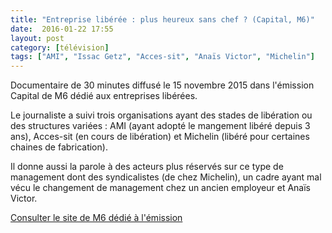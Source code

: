 ```yaml
---
title: "Entreprise libérée : plus heureux sans chef ? (Capital, M6)"
date:  2016-01-22 17:55
layout: post
category: [télévision]
tags: ["AMI", "Issac Getz", "Acces-sit", "Anaïs Victor", "Michelin"]
---
```


Documentaire de 30 minutes diffusé le  15 novembre 2015 dans l'émission Capital de M6 dédié aux entreprises libérées.

Le journaliste a suivi trois organisations ayant des stades de libération ou des structures variées : AMI (ayant adopté le mangement libéré depuis 3 ans), Acces-sit (en cours de libération) et Michelin (libéré pour certaines chaines de fabrication).

Il donne aussi la parole à des acteurs plus réservés sur ce type de management dont des syndicalistes (de chez Michelin), un cadre ayant mal vécu le changement de management chez un ancien employeur et Anaïs Victor.

[Consulter le site de M6 dédié à l'émission](http://www.6play.fr/capital-p_860/Temps-de-travail-salaires-hierarchie-faut-il-tout-casser--c_11527364)
